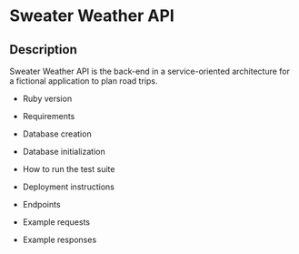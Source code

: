 # Sweater Weather API

## Description

Sweater Weather API is the back-end in a service-oriented architecture for a fictional application to plan road trips.


* Ruby version

* Requirements

* Database creation

* Database initialization

* How to run the test suite

* Deployment instructions

* Endpoints

* Example requests

* Example responses
